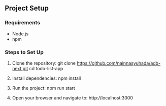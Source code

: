 ## Project Setup

### Requirements

- Node.js
- npm

### Steps to Set Up

1. Clone the repository:
   git clone https://github.com/nainnasyuhada/adb-next.git
   cd todo-list-app

2. Install dependencies:
   npm install

3. Run the project:
   npm run start

4. Open your browser and navigate to:
   http://localhost:3000
